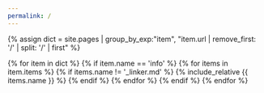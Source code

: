```yaml
---
permalink: /
---
```


{% assign dict = site.pages | group_by_exp:"item", "item.url | remove_first: '/' | split: '/' | first" %}

{% for item in dict %}
  {% if item.name == 'info' %}
    {% for items in item.items %}
      {% if items.name != '\_linker.md' %}
        {% include_relative {{ items.name }} %}
      {% endif %}
    {% endfor %}
  {% endif %}
{% endfor %}
